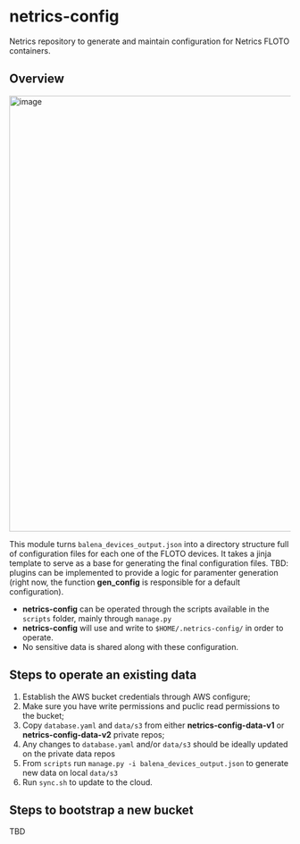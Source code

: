 # netrics-config
Netrics repository to generate and maintain configuration for Netrics FLOTO containers.

## Overview
<img width="780" alt="image" src="https://github.com/internet-equity/netrics-config/assets/2147779/df3a1b95-1107-471c-967d-dc81796c5f51">

This module turns `balena_devices_output.json` into a directory structure full of configuration files for each one of the FLOTO devices.
It takes a jinja template to serve as a base for generating the final configuration files.
TBD: plugins can be implemented to provide a logic for paramenter generation (right now, the function <b>gen_config</b> is responsible for a default configuration).

* <b>netrics-config</b> can be operated through the scripts available in the `scripts` folder, mainly through `manage.py`
* <b>netrics-config</b> will use and write to `$HOME/.netrics-config/` in order to operate.
* No sensitive data is shared along with these configuration.


## Steps to operate an existing data
1. Establish the AWS bucket credentials through AWS configure;
2. Make sure you have write permissions and puclic read permissions to the bucket;
3. Copy `database.yaml` and `data/s3` from either <b>netrics-config-data-v1</b> or <b>netrics-config-data-v2</b> private repos;
4. Any changes to `database.yaml` and/or `data/s3` should be ideally updated on the private data repos
5. From `scripts` run `manage.py -i balena_devices_output.json` to generate new data on local `data/s3`
6. Run `sync.sh` to update to the cloud.

## Steps to bootstrap a new bucket
TBD
